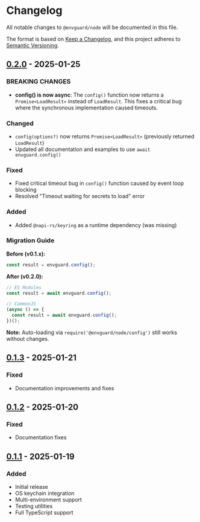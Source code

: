 # Changelog

All notable changes to `@envguard/node` will be documented in this file.

The format is based on [Keep a Changelog](https://keepachangelog.com/en/1.0.0/),
and this project adheres to [Semantic Versioning](https://semver.org/spec/v2.0.0.html).

## [0.2.0] - 2025-01-25

### BREAKING CHANGES

- **config() is now async**: The `config()` function now returns a `Promise<LoadResult>` instead of `LoadResult`. This fixes a critical bug where the synchronous implementation caused timeouts.

### Changed

- `config(options?)` now returns `Promise<LoadResult>` (previously returned `LoadResult`)
- Updated all documentation and examples to use `await envguard.config()`

### Fixed

- Fixed critical timeout bug in `config()` function caused by event loop blocking
- Resolved "Timeout waiting for secrets to load" error

### Added

- Added `@napi-rs/keyring` as a runtime dependency (was missing)

### Migration Guide

**Before (v0.1.x):**

```javascript
const result = envguard.config();
```

**After (v0.2.0):**

```javascript
// ES Modules
const result = await envguard.config();

// CommonJS
(async () => {
  const result = await envguard.config();
})();
```

**Note:** Auto-loading via `require('@envguard/node/config')` still works without changes.

## [0.1.3] - 2025-01-21

### Fixed

- Documentation improvements and fixes

## [0.1.2] - 2025-01-20

### Fixed

- Documentation fixes

## [0.1.1] - 2025-01-19

### Added

- Initial release
- OS keychain integration
- Multi-environment support
- Testing utilities
- Full TypeScript support

[0.2.0]: https://github.com/amannirala13/envguard/compare/@envguard/node@0.1.3...@envguard/node@0.2.0
[0.1.3]: https://github.com/amannirala13/envguard/compare/@envguard/node@0.1.2...@envguard/node@0.1.3
[0.1.2]: https://github.com/amannirala13/envguard/compare/@envguard/node@0.1.1...@envguard/node@0.1.2
[0.1.1]: https://github.com/amannirala13/envguard/releases/tag/@envguard/node@0.1.1

